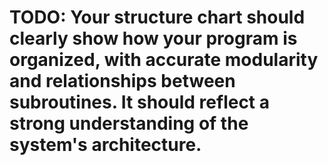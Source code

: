 # TODO: Your structure chart should clearly show how your program is organized, with accurate modularity and relationships between subroutines. It should reflect a strong understanding of the system's architecture.